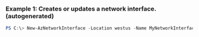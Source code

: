### Example 1: Creates or updates a network interface. (autogenerated)
```powershell
PS C:\> New-AzNetworkInterface -Location westus -Name MyNetworkInterface -NetworkSecurityGroupId {NetworkSecurityGroupId} -PublicIpAddressId {PublicIpAddressId} -ResourceGroupName MyResourceGroup -SubnetId {SubnetId}
```

